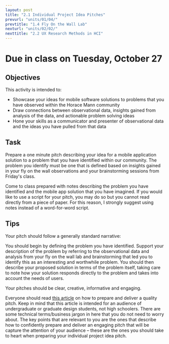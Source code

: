 ```yaml
---
layout: post
title: "2.1 Individual Project Idea Pitches"
prevurl: "units/01/04/"
prevtitle: "1.4 Fly On the Wall Lab"
nexturl: "units/02/02/"
nexttitle: "2.2 UX Research Methods in HCI"
---
```


# Due in class on Tuesday, October 27

## Objectives
This activity is intended to:
  * Showcase your ideas for mobile software solutions to problems that you have observed within the Horace Mann community
  * Draw connections between observational data, insights gained from analysis of the data, and actionable problem solving ideas
  * Hone your skills as a communicator and presenter of observational data and the ideas you have pulled from that data

## Task
Prepare a one minute pitch describing your idea for a mobile application solution to a problem that you have identified within our community. The problem you identify must be one that is defined based on insights gained in your fly on the wall observations and your brainstorming sessions from Friday's class. 

Come to class prepared with notes describing the problem you have identified and the mobile app solution that you have imagined. If you would like to use a script for your pitch, you may do so but you cannot read directly from a piece of paper. For this reason, I strongly suggest using notes instead of a word-for-word script. 

## Tips
Your pitch should follow a generally standard narrative: 

You should begin by defining the problem you have identified. Support your description of the problem by referring to the observational data and analysis from your fly on the wall lab and brainstorming that led you to identify this as an interesting and worthwhile problem. You should then describe your proposed solution in terms of the problem itself, taking care to note how your solution responds directly to the problem and takes into account the needs of users.

Your pitches should be clear, creative, informative and engaging. 

Everyone should read [this article](https://deardesignstudent.com/how-to-pitch-a-project-4a391f7cf3b3) on how to prepare and deliver a quality pitch. Keep in mind that this article is intended for an audience of undergraduate or graduate design students, not high schoolers. There are some technical terms/business jargon in here that you do not need to worry about. The key points that are relevant to you are the ones that describe how to confidently prepare and deliver an engaging pitch that will be capture the attention of your audience – these are the ones you should take to heart when preparing your individual project idea pitch.
